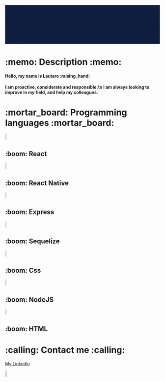 
<img src="./SRC/Hola, Mucho gusto.gif"/>

<h1>:memo: Description :memo:</h1>

<h4> Hello, my name is Lautaro :raising_hand:</h4>
<h4> 
    I am proactive, considerate and responsible.\n
    I am always looking to improve in my field, and help my colleagues.
</h4>



<h1> :mortar_board: Programming languages :mortar_board: </h1> 
<div> <img width='7%' height='7%' src='https://upload.wikimedia.org/wikipedia/commons/thumb/4/47/React.svg/1200px-React.svg.png'/><h2>:boom: React </h2></div>
<div> <img width='7%' height='7%' src='https://upload.wikimedia.org/wikipedia/commons/thumb/4/47/React.svg/1200px-React.svg.png'/> <h2>:boom: React Native</h2> </div>
<div> <img width='7%' height='7%' src='https://upload.wikimedia.org/wikipedia/commons/6/64/Expressjs.png'/> <h2>:boom: Express </h2></div>
<div> <img width='7%' height='7%' src='https://brandslogos.com/wp-content/uploads/thumbs/sequelize-logo-vector.svg'/> <h2>:boom: Sequelize </h2></div>
<div> <img width='7%' height='7%' src='https://img.icons8.com/color/452/css3.png'/> <h2>:boom: Css</h2></div>
<div> <img width='7%' height='7%' src='https://icon-library.com/images/node-js-icon/node-js-icon-8.jpg'/> <h2>:boom: NodeJS </h2></div>
<div> <img width='7%' height='7%' src='https://clipground.com/images/html-logo-png-3.png'/> <h2>:boom: HTML  </h2></div>

<h1>:calling: Contact me :calling:</h1>
<div class="badge-base LI-profile-badge" data-locale="es_ES" data-size="medium" data-theme="dark" data-type="VERTICAL" data-vanity="lautaro-gabriel-gonzalez" data-version="v1"><a class="badge-base__link LI-simple-link" href="https://ar.linkedin.com/in/lautaro-gabriel-gonzalez?trk=profile-badge">My LinkedIn</a></div>
              
[<img width='10%' height='10%' src='https://image.flaticon.com/icons/png/512/174/174857.png'/>](https://www.linkedin.com/in/lautaro-gabriel-gonzalez)
